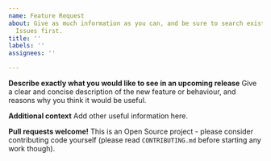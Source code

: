 ```yaml
---
name: Feature Request
about: Give as much information as you can, and be sure to search existing
  Issues first.
title: ''
labels: ''
assignees: ''

---
```


**Describe exactly what you would like to see in an upcoming release**
Give a clear and concise description of the new feature or behaviour, and
reasons why you think it would be useful.

**Additional context**
Add other useful information here.

**Pull requests welcome!**
This is an Open Source project - please consider contributing code yourself
(please read `CONTRIBUTING.md` before starting any work though).

